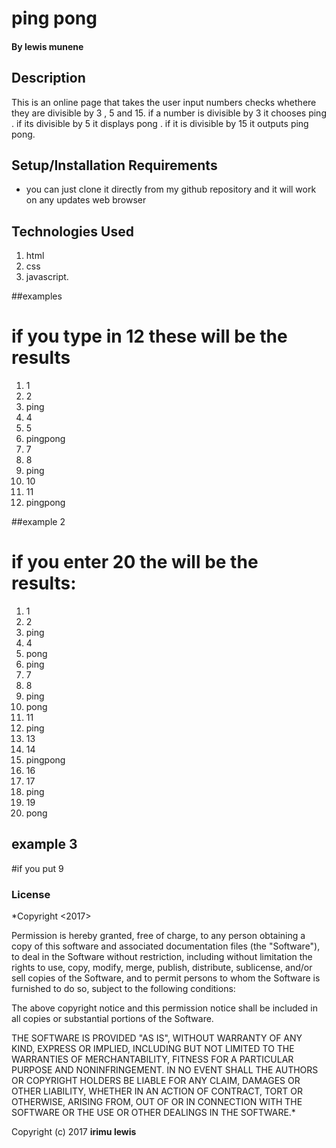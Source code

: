 # ping pong


#### By **lewis munene**

## Description
This is an online page that takes the user input numbers checks whethere they are divisible by 3 ,  5 and 15.
if a number is divisible by 3 it chooses ping . if its divisible by 5 it displays pong . if it is divisible by 15 it outputs ping pong.

## Setup/Installation Requirements

* you can just clone it directly from my github repository and it will work on any updates web browser


## Technologies Used
1. html
2. css
3. javascript.


##examples
# if you type in 12 these will be the results
1. 1
2. 2
3. ping
4. 4
5. 5
6. pingpong
7. 7
8. 8
9. ping
10. 10
11. 11
12. pingpong

##example 2
# if you enter 20 the will be the results:
1. 1
2. 2
3. ping
4. 4
5. pong
6. ping
7. 7
8. 8
9. ping
10. pong
11. 11
12. ping
13. 13
14. 14
15. pingpong
16. 16
17. 17
18. ping
19. 19
20. pong

## example 3
#if you put 9


### License

*Copyright <2017> <irimiah lewis>

Permission is hereby granted, free of charge, to any person obtaining a copy of this software and associated documentation files (the "Software"), to deal in the Software without restriction, including without limitation the rights to use, copy, modify, merge, publish, distribute, sublicense, and/or sell copies of the Software, and to permit persons to whom the Software is furnished to do so, subject to the following conditions:

The above copyright notice and this permission notice shall be included in all copies or substantial portions of the Software.

THE SOFTWARE IS PROVIDED "AS IS", WITHOUT WARRANTY OF ANY KIND, EXPRESS OR IMPLIED, INCLUDING BUT NOT LIMITED TO THE WARRANTIES OF MERCHANTABILITY, FITNESS FOR A PARTICULAR PURPOSE AND NONINFRINGEMENT. IN NO EVENT SHALL THE AUTHORS OR COPYRIGHT HOLDERS BE LIABLE FOR ANY CLAIM, DAMAGES OR OTHER LIABILITY, WHETHER IN AN ACTION OF CONTRACT, TORT OR OTHERWISE, ARISING FROM, OUT OF OR IN CONNECTION WITH THE SOFTWARE OR THE USE OR OTHER DEALINGS IN THE SOFTWARE.*

Copyright (c) 2017 **irimu lewis**
